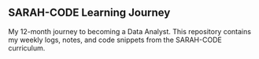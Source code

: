 ## SARAH-CODE Learning Journey
My 12-month journey to becoming a Data Analyst. This repository contains my weekly logs, notes, and code snippets from the SARAH-CODE curriculum.
